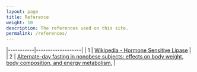 ```yaml
---
layout: page
title: Reference
weight: 10
description: The references used on this site.
permalink: /references/
---
```


|-----------|-------------------|
| 1         | [Wikipedia - Hormone Sensitive Lipase](https://en.wikipedia.org/wiki/Hormone-sensitive_lipase) |
| 2         | [Alternate-day fasting in nonobese subjects: effects on body weight, body composition, and energy metabolism.](https://www.ncbi.nlm.nih.gov/pubmed/15640462) |

